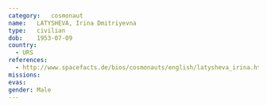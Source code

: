 ```yaml
---
category:	cosmonaut
name:	LATYSHEVA, Irina Dmitriyevna
type:	civilian
dob:	1953-07-09
country:
  - URS
references:
  - http://www.spacefacts.de/bios/cosmonauts/english/latysheva_irina.htm
missions:
evas:
gender:	Male
---
```

